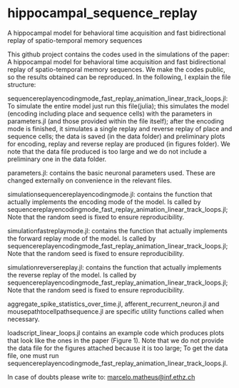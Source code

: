 # hippocampal_sequence_replay
A hippocampal model for behavioral time acquisition and fast bidirectional replay of spatio-temporal memory sequences

This github project contains the codes used in the simulations of the paper: A hippocampal model for behavioral time acquisition and fast bidirectional replay of spatio-temporal memory sequences. We make the codes public, so the results obtained can be reproduced. In the following, I explain the file structure:

sequencereplayencodingmode_fast_replay_animation_linear_track_loops.jl: To simulate the entire model just run this file(julia); this simulates the model (encoding including place and sequence cells) with the parameters in parameters.jl (and those provided within the file itself); after the encoding mode is finished, it simulates a single replay and reverse replay of place and sequence cells; the data is saved (in the data folder) and preliminary plots for encoding, replay and reverse replay are produced (in figures folder). We note that the data file produced is too large and we do not include a preliminary one in the data folder.

parameters.jl: contains the basic neuronal parameters used. These are changed externally on convenience in the relevant files.

simulationsequencereplayencodingmode.jl: contains the function that actually implements the encoding mode of the model. Is called by sequencereplayencodingmode_fast_replay_animation_linear_track_loops.jl; Note that the random seed is fixed to ensure reproducibility.

simulationfastreplaymode.jl: contains the function that actually implements the forward replay mode of the model. Is called by sequencereplayencodingmode_fast_replay_animation_linear_track_loops.jl; Note that the random seed is fixed to ensure reproducibility.

simulationreversereplay.jl: contains the function that actually implements the reverse replay of the model. Is called by sequencereplayencodingmode_fast_replay_animation_linear_track_loops.jl; Note that the random seed is fixed to ensure reproducibility.

aggregate_spike_statistics_over_time.jl, afferent_recurrent_neuron.jl and mousepathtocellpathsequence.jl are specific utility functions called when necessary.

loadscript_linear_loops.jl contains an example code which produces plots that look like the ones in the paper (Figure 1). Note that we do not provide the data file for the figures attached because it is too large; To get the data file, one must run sequencereplayencodingmode_fast_replay_animation_linear_track_loops.jl.

In case of doubts please write to: marcelo.matheus@inf.ethz.ch
